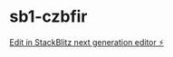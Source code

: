 # sb1-czbfir

[Edit in StackBlitz next generation editor ⚡️](https://stackblitz.com/~/github.com/ttakeda-accelia/sb1-czbfir)